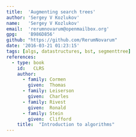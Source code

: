 ```yaml
---
title:  'Augmenting search trees'
author: 'Sergey V Kozlukov'
name:   'Sergey V Kozlukov'
email:  'rerumnovarum@openmailbox.org'
gpg:    'B986D856'
github: "https://github.com/RerumNovarum"
date: '2016-03-21 01:23:15'
tags: [algs, datastructures, bst, segmenttree]
references:
  - type: book
    id:   CLRS
    author:
      - family: Cormen
        given:  Thomas
      - family: Leiserson
        given:  Charles
      - family: Rivest
        given:  Ronald
      - family: Stein
        given:  Clifford
    title:  "Introduction to algorithms"
---
```


